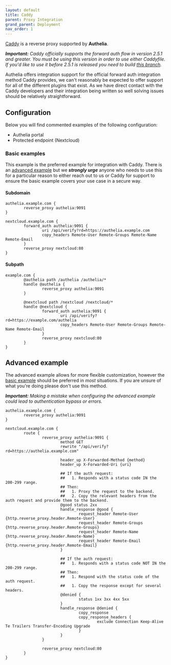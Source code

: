 ```yaml
---
layout: default
title: Caddy
parent: Proxy Integration
grand_parent: Deployment
nav_order: 1
---
```


[Caddy] is a reverse proxy supported by **Authelia**. 

_**Important:** Caddy officially supports the forward auth flow in version 2.5.1 and greater. You must be using this 
version in order to use either Caddyfile. If you'd like to use it before 2.5.1 is released you need to build 
[this branch](https://github.com/caddyserver/caddy/pull/4739)._ 

Authelia offers integration support for the official forward auth integration method Caddy provides, we
can't reasonably be expected to offer support for all of the different plugins that exist. As we have direct contact
with the Caddy developers and their integration being written so well solving issues should be relatively straightforward.

## Configuration

Below you will find commented examples of the following configuration:

* Authelia portal
* Protected endpoint (Nextcloud)

### Basic examples

This example is the preferred example for integration with Caddy. There is an [advanced example](#advanced-example) but
we _**strongly urge**_ anyone who needs to use this for a particular reason to either reach out to us or Caddy for support
to ensure the basic example covers your use case in a secure way.


#### Subdomain

```Caddyfile
authelia.example.com {
        reverse_proxy authelia:9091
}

nextcloud.example.com {
        forward_auth authelia:9091 {
                uri /api/verify?rd=https://authelia.example.com
                copy_headers Remote-User Remote-Groups Remote-Name Remote-Email
        }
        reverse_proxy nextcloud:80
}
```

#### Subpath

```Caddyfile
example.com {
        @authelia path /authelia /authelia/*
        handle @authelia {
                reverse_proxy authelia:9091
        }
        
        @nextcloud path /nextcloud /nextcloud/*
        handle @nextcloud {
                forward_auth authelia:9091 {
                        uri /api/verify?rd=https://example.com/authelia
                        copy_headers Remote-User Remote-Groups Remote-Name Remote-Email
                }
                reverse_proxy nextcloud:80
        }
}
```

## Advanced example

The advanced example allows for more flexible customization, however the [basic example](#basic-example) should be
preferred in _most_ situations. If you are unsure of what you're doing please don't use this method.

_**Important:** Making a mistake when configuring the advanced example could lead to authentication bypass or errors._

```Caddyfile
authelia.example.com {
        reverse_proxy authelia:9091
}

nextcloud.example.com {
        route {
                reverse_proxy authelia:9091 {
                        method GET
                        rewrite "/api/verify?rd=https://authelia.example.com"

                        header_up X-Forwarded-Method {method}
                        header_up X-Forwarded-Uri {uri}

                        ## If the auth request:
                        ##   1. Responds with a status code IN the 200-299 range.
                        ## Then:
                        ##   1. Proxy the request to the backend.
                        ##   2. Copy the relevant headers from the auth request and provide them to the backend.
                        @good status 2xx
                        handle_response @good {
                                request_header Remote-User {http.reverse_proxy.header.Remote-User}
                                request_header Remote-Groups {http.reverse_proxy.header.Remote-Groups}
                                request_header Remote-Name {http.reverse_proxy.header.Remote-Name}
                                request_header Remote-Email {http.reverse_proxy.header.Remote-Email}
                        }

                        ## If the auth request:
                        ##   1. Responds with a status code NOT IN the 200-299 range.
                        ## Then:
                        ##   1. Respond with the status code of the auth request.
                        ##   1. Copy the response except for several headers.
                        @denied {
                                status 1xx 3xx 4xx 5xx
                        }
                        handle_response @denied {
                                copy_response
                                copy_response_headers {
                                        exclude Connection Keep-Alive Te Trailers Transfer-Encoding Upgrade
                                }
                        }
                }

                reverse_proxy nextcloud:80
        }
}
```


[Caddy]: https://caddyserver.com
